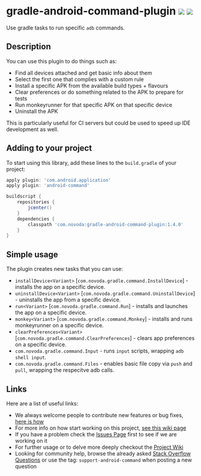 # gradle-android-command-plugin [![](http://ci.novoda.com/buildStatus/icon?job=gradle-android-command-plugin)](http://ci.novoda.com/job/gradle-android-command-plugin/lastSuccessfulBuild/console) [![](https://raw.githubusercontent.com/novoda/novoda/master/assets/btn_apache_lisence.png)](LICENSE.txt)

Use gradle tasks to run specific `adb` commands.


## Description

You can use this plugin to do things such as:

  - Find all devices attached and get basic info about them
  - Select the first one that complies with a custom rule
  - Install a specific APK from the available build types + flavours
  - Clear preferences or do something related to the APK to prepare for tests
  - Run monkeyrunner for that specific APK on that specific device
  - Uninstall the APK

This is particularly useful for CI servers but could be used to speed up IDE development as well.


## Adding to your project

To start using this library, add these lines to the `build.gradle` of your project:

```groovy
apply plugin: 'com.android.application'
apply plugin: 'android-command'

buildscript {
    repositories {
        jcenter()
    }
    dependencies {
        classpath 'com.novoda:gradle-android-command-plugin:1.4.0'
    }
}

```


## Simple usage

The plugin creates new tasks that you can use:

  * `installDevice<Variant>` [`com.novoda.gradle.command.InstallDevice`] - installs the app on a specific device.
  * `uninstallDevice<Variant>` [`com.novoda.gradle.command.UninstallDevice`] - uninstalls the app from a specific device.
  * `run<Variant>` [`com.novoda.gradle.command.Run`] - installs and launches the app on a specific device.
  * `monkey<Variant>` [`com.novoda.gradle.command.Monkey`] - installs and runs monkeyrunner on a specific device.
  * `clearPreferences<Variant>` [`com.novoda.gradle.command.ClearPreferences`] - clears app preferences on a specific device.
  * `com.novoda.gradle.command.Input` - runs `input` scripts, wrapping `adb shell input`.
  * `com.novoda.gradle.command.Files` - enables basic file copy via `push` and `pull`, wrapping the respecitve adb calls.

## Links

Here are a list of useful links:

 * We always welcome people to contribute new features or bug fixes, [here is how](https://github.com/novoda/novoda/blob/master/CONTRIBUTING.md)
 * For more info on how start working on this project, [see this wiki page](https://github.com/novoda/gradle-android-command-plugin/wiki/Development-&-Contributing)
 * If you have a problem check the [Issues Page](https://github.com/novoda/gradle-android-command-plugin/issues) first to see if we are working on it
 * For further usage or to delve more deeply checkout the [Project Wiki](https://github.com/novoda/gradle-android-command-plugin/wiki)
 * Looking for community help, browse the already asked [Stack Overflow Questions](http://stackoverflow.com/questions/tagged/support-android-command) or use the tag: `support-android-command` when posting a new question
